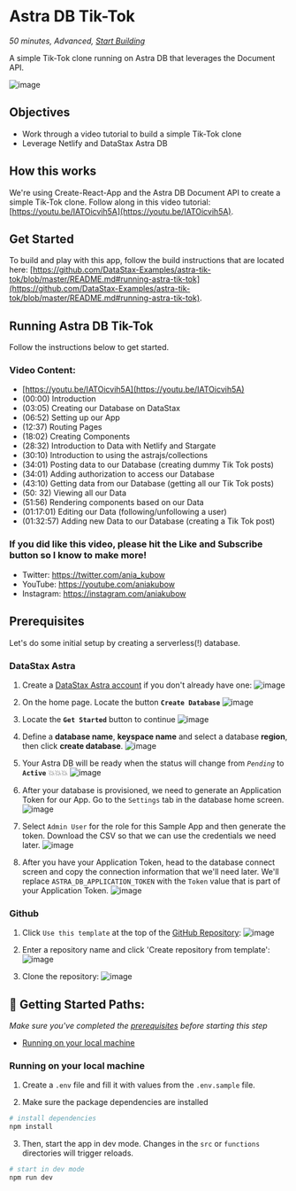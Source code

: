 <!--- STARTEXCLUDE --->
# Astra DB Tik-Tok
*50 minutes, Advanced, [Start Building](https://github.com/DataStax-Examples/astra-tik-tok/blob/master/README.md#running-astra-tik-tok)*

A simple Tik-Tok clone running on Astra DB that leverages the Document API.
<!--- ENDEXCLUDE --->

![image](https://raw.githubusercontent.com/DataStax-Examples/astra-tik-tok/master/screenshot.jpg)


## Objectives
* Work through a video tutorial to build a simple Tik-Tok clone
* Leverage Netlify and DataStax Astra DB
  
## How this works
We're using Create-React-App and the Astra DB Document API to create a simple Tik-Tok clone.  Follow along in this video tutorial: [https://youtu.be/IATOicvih5A](https://youtu.be/IATOicvih5A).

## Get Started
To build and play with this app, follow the build instructions that are located here: [https://github.com/DataStax-Examples/astra-tik-tok/blob/master/README.md#running-astra-tik-tok](https://github.com/DataStax-Examples/astra-tik-tok/blob/master/README.md#running-astra-tik-tok).

<!--- STARTEXCLUDE --->
## Running Astra DB Tik-Tok
Follow the instructions below to get started.

### Video Content:
- [https://youtu.be/IATOicvih5A](https://youtu.be/IATOicvih5A)
- (00:00) Introduction
- (03:05) Creating our Database on DataStax
- (06:52) Setting up our App
- (12:37) Routing Pages
- (18:02) Creating Components
- (28:32) Introduction to Data with Netlify and Stargate
- (30:10) Introduction to using the astrajs/collections
- (34:01) Posting data to our Database (creating dummy Tik Tok posts)
- (34:01) Adding authorization to access our Database
- (43:10) Getting data from our Database (getting all our Tik Tok posts)
- (50: 32) Viewing all our Data
- (51:56) Rendering components based on our Data
- (01:17:01) Editing our Data (following/unfollowing a user)
- (01:32:57) Adding new Data to our Database (creating a Tik Tok post)

### If you did like this video, please hit the Like and Subscribe button so I know to make more!
- Twitter: https://twitter.com/ania_kubow
- YouTube: https://youtube.com/aniakubow
- Instagram: https://instagram.com/aniakubow

## Prerequisites
Let's do some initial setup by creating a serverless(!) database.

### DataStax Astra
1. Create a [DataStax Astra account](https://astra.datastax.com/register?utm_source=github&utm_medium=referral&utm_campaign=astra-tik-tok) if you don't already have one:
![image](https://raw.githubusercontent.com/DataStax-Examples/sample-app-template/master/screenshots/astra-register-basic-auth.png)

2. On the home page. Locate the button **`Create Database`**
![image](https://raw.githubusercontent.com/DataStax-Examples/sample-app-template/master/screenshots/astra-dashboard.png)

3. Locate the **`Get Started`** button to continue
![image](https://raw.githubusercontent.com/DataStax-Examples/sample-app-template/master/screenshots/astra-select-plan.png)

4. Define a **database name**, **keyspace name** and select a database **region**, then click **create database**.
![image](https://raw.githubusercontent.com/DataStax-Examples/sample-app-template/master/screenshots/astra-create-db.png)

5. Your Astra DB will be ready when the status will change from *`Pending`* to **`Active`** 💥💥💥 
![image](https://raw.githubusercontent.com/DataStax-Examples/sample-app-template/master/screenshots/astra-db-active.png)

6. After your database is provisioned, we need to generate an Application Token for our App. Go to the `Settings` tab in the database home screen.
![image](https://raw.githubusercontent.com/DataStax-Examples/sample-app-template/master/screenshots/astra-db-settings.png)

1. Select `Admin User` for the role for this Sample App and then generate the token. Download the CSV so that we can use the credentials we need later.
![image](https://raw.githubusercontent.com/DataStax-Examples/sample-app-template/master/screenshots/astra-db-settings-token.png)

1. After you have your Application Token, head to the database connect screen and copy the connection information that we'll need later. We'll replace `ASTRA_DB_APPLICATION_TOKEN` with the `Token` value that is part of your Application Token.
![image](https://raw.githubusercontent.com/DataStax-Examples/sample-app-template/master/screenshots/astra-db-connect.png)

### Github
1. Click `Use this template` at the top of the [GitHub Repository](https://github.com/DataStax-Examples/astra-tik-tok):
![image](https://raw.githubusercontent.com/DataStax-Examples/sample-app-template/master/screenshots/github-use-template.png)

2. Enter a repository name and click 'Create repository from template':
![image](https://raw.githubusercontent.com/DataStax-Examples/sample-app-template/master/screenshots/github-create-repository.png)

3. Clone the repository:
![image](https://raw.githubusercontent.com/DataStax-Examples/sample-app-template/master/screenshots/github-clone.png)


## 🚀 Getting Started Paths:
*Make sure you've completed the [prerequisites](#prerequisites) before starting this step*
  - [Running on your local machine](#running-on-your-local-machine)

### Running on your local machine
1. Create a `.env` file and fill it with values from the `.env.sample` file.

2. Make sure the package dependencies are installed
```sh
# install dependencies
npm install
```

3. Then, start the app in dev mode. Changes in the `src` or `functions` directories will trigger reloads.
```sh
# start in dev mode
npm run dev
```
<!--- ENDEXCLUDE --->